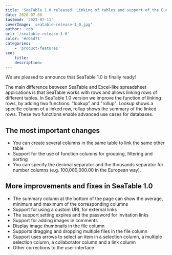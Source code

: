 ```yaml
---
title: 'SeaTable 1.0 released! Linking of tables and support of the European number format - SeaTable'
date: 2020-07-08
lastmod: '2023-07-11'
coverImage: 'seatable-release-1_0.jpg'
author: 'cdb'
url: '/seatable-release-1-0'
color: '#c65d71'
categories:
    - 'product-features'
seo:
    title:
    description:
---
```


We are pleased to announce that SeaTable 1.0 is finally ready!

The main difference between SeaTable and Excel-like spreadsheet applications is that SeaTable works with rows and allows linking rows of different tables. In SeaTable 1.0 version we improve the function of linking rows, by adding two functions: "lookup" and "rollup". Lookup shows a specific column of a linked row, rollup shows the summary of the linked rows. These two functions enable advanced use cases for databases.

## The most important changes

- You can create several columns in the same table to link the same other table
- Support for the use of function columns for grouping, filtering and sorting
- You can specify the decimal separator and the thousands separator for number columns (e.g. 100,000,000.00 in the European way).

## More improvements and fixes in SeaTable 1.0

- The summary column at the bottom of the page can show the average, minimum and maximum of the corresponding columns
- Support for using a custom URL for external links
- The support setting expires and the password for invitation links
- Support for adding images in comments
- Display image thumbnails in the file column
- Supports dragging and dropping multiple files in the file column
- Support uses arrows to select an item in a selection column, a multiple selection column, a collaborator column and a link column
- Other corrections to the user interface
